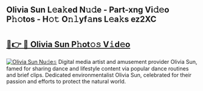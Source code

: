 ## Olivia Sun L𝚎a𝚔ed N𝚞𝚍e - Part-xng Vi𝚍𝚎o P𝚑𝚘tos - H𝚘𝚝 O𝚗𝚕yf𝚊ns L𝚎a𝚔s ez2XC

# <h2><a href="http://kf1q6h1.oniu.top/?m=Olivia+Sun">🔗👉 🔴 Olivia Sun P𝚑ot𝚘𝚜 V𝚒d𝚎o</a></h2>

[![Olivia Sun Nu𝚍e𝚜](https://i.imgur.com/0qMVB7G.gif)](http://kf1q6h1.oniu.top/?m=Olivia+Sun)
Digital media artist and amusement provider Olivia Sun, famed for sharing dance and lifestyle content via popular dance routines and brief clips. Dedicated environmentalist Olivia Sun, celebrated for their passion and efforts to protect the natural world.  
